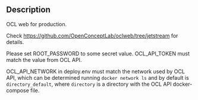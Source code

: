## Description

OCL web for production.

Check <https://github.com/OpenConceptLab/oclweb/tree/jetstream> for details.

Please set ROOT_PASSWORD to some secret value. OCL_API_TOKEN must match the value from OCL API.

OCL_API_NETWORK in deploy.env must match the network used by OCL API, which can be determined running `docker network ls` and by default is `directory_default`, where
`directory` is a directory with the OCL API docker-compose file.
